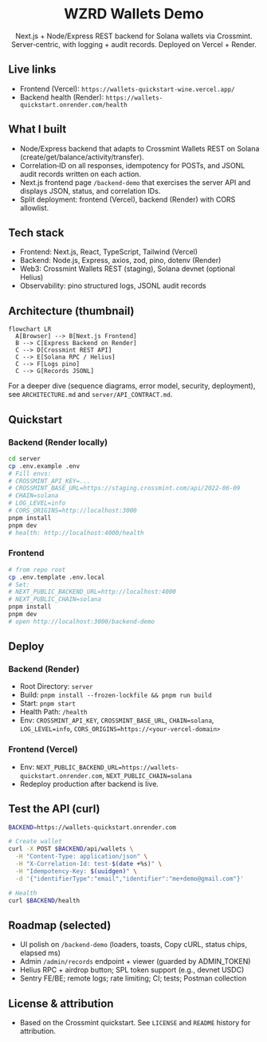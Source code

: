 

<div align="center">
  <h1>WZRD Wallets Demo</h1>
  <p>Next.js + Node/Express REST backend for Solana wallets via Crossmint. Server‑centric, with logging + audit records. Deployed on Vercel + Render.</p>
</div>

## Live links
- Frontend (Vercel): `https://wallets-quickstart-wine.vercel.app/`
- Backend health (Render): `https://wallets-quickstart.onrender.com/health`

## What I built
- Node/Express backend that adapts to Crossmint Wallets REST on Solana (create/get/balance/activity/transfer).
- Correlation‑ID on all responses, idempotency for POSTs, and JSONL audit records written on each action.
- Next.js frontend page `/backend-demo` that exercises the server API and displays JSON, status, and correlation IDs.
- Split deployment: frontend (Vercel), backend (Render) with CORS allowlist.

## Tech stack
- Frontend: Next.js, React, TypeScript, Tailwind (Vercel)
- Backend: Node.js, Express, axios, zod, pino, dotenv (Render)
- Web3: Crossmint Wallets REST (staging), Solana devnet (optional Helius)
- Observability: pino structured logs, JSONL audit records

## Architecture (thumbnail)

```mermaid
flowchart LR
  A[Browser] --> B[Next.js Frontend]
  B --> C[Express Backend on Render]
  C --> D[Crossmint REST API]
  C --> E[Solana RPC / Helius]
  C --> F[Logs pino]
  C --> G[Records JSONL]
```

For a deeper dive (sequence diagrams, error model, security, deployment), see `ARCHITECTURE.md` and `server/API_CONTRACT.md`.

## Quickstart

### Backend (Render locally)
```bash
cd server
cp .env.example .env
# Fill envs:
# CROSSMINT_API_KEY=...
# CROSSMINT_BASE_URL=https://staging.crossmint.com/api/2022-06-09
# CHAIN=solana
# LOG_LEVEL=info
# CORS_ORIGINS=http://localhost:3000
pnpm install
pnpm dev
# health: http://localhost:4000/health
```

### Frontend
```bash
# from repo root
cp .env.template .env.local
# Set:
# NEXT_PUBLIC_BACKEND_URL=http://localhost:4000
# NEXT_PUBLIC_CHAIN=solana
pnpm install
pnpm dev
# open http://localhost:3000/backend-demo
```

## Deploy

### Backend (Render)
- Root Directory: `server`
- Build: `pnpm install --frozen-lockfile && pnpm run build`
- Start: `pnpm start`
- Health Path: `/health`
- Env: `CROSSMINT_API_KEY`, `CROSSMINT_BASE_URL`, `CHAIN=solana`, `LOG_LEVEL=info`, `CORS_ORIGINS=https://<your-vercel-domain>`

### Frontend (Vercel)
- Env: `NEXT_PUBLIC_BACKEND_URL=https://wallets-quickstart.onrender.com`, `NEXT_PUBLIC_CHAIN=solana`
- Redeploy production after backend is live.

## Test the API (curl)
```bash
BACKEND=https://wallets-quickstart.onrender.com

# Create wallet
curl -X POST $BACKEND/api/wallets \
  -H "Content-Type: application/json" \
  -H "X-Correlation-Id: test-$(date +%s)" \
  -H "Idempotency-Key: $(uuidgen)" \
  -d '{"identifierType":"email","identifier":"me+demo@gmail.com"}'

# Health
curl $BACKEND/health
```

## Roadmap (selected)
- UI polish on `/backend-demo` (loaders, toasts, Copy cURL, status chips, elapsed ms)
- Admin `/admin/records` endpoint + viewer (guarded by ADMIN_TOKEN)
- Helius RPC + airdrop button; SPL token support (e.g., devnet USDC)
- Sentry FE/BE; remote logs; rate limiting; CI; tests; Postman collection

## License & attribution
- Based on the Crossmint quickstart. See `LICENSE` and `README` history for attribution.
